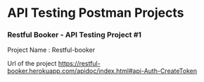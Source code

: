 # API Testing Postman Projects


### Restful Booker - API Testing Project #1
Project Name : Restful-booker

Url of the project
https://restful-booker.herokuapp.com/apidoc/index.html#api-Auth-CreateToken



